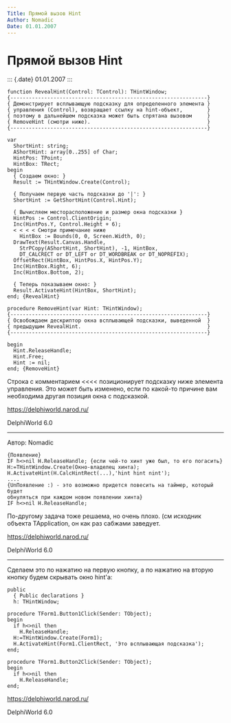 ```yaml
---
Title: Прямой вызов Hint
Author: Nomadic
Date: 01.01.2007
---
```



Прямой вызов Hint
=================

::: {.date}
01.01.2007
:::

    function RevealHint(Control: TControl): THintWindow;
    {----------------------------------------------------------------}
    { Демонстрирует всплывающую подсказку для определенного элемента }
    { управления (Control), возвращает ссылку на hint-объект,        }
    { поэтому в дальнейшем подсказка может быть спрятана вызовом     }
    { RemoveHint (смотри ниже).                                      }
    {----------------------------------------------------------------}
     
    var
      ShortHint: string;
      AShortHint: array[0..255] of Char;
      HintPos: TPoint;
      HintBox: TRect;
    begin
      { Создаем окно: }
      Result := THintWindow.Create(Control);
     
      { Получаем первую часть подсказки до '|': }
      ShortHint := GetShortHint(Control.Hint);
     
      { Вычисляем месторасположение и размер окна подсказки }
      HintPos := Control.ClientOrigin;
      Inc(HintPos.Y, Control.Height + 6);
      < < < < Смотри примечание ниже
        HintBox := Bounds(0, 0, Screen.Width, 0);
      DrawText(Result.Canvas.Handle,
        StrPCopy(AShortHint, ShortHint), -1, HintBox,
        DT_CALCRECT or DT_LEFT or DT_WORDBREAK or DT_NOPREFIX);
      OffsetRect(HintBox, HintPos.X, HintPos.Y);
      Inc(HintBox.Right, 6);
      Inc(HintBox.Bottom, 2);
     
      { Теперь показываем окно: }
      Result.ActivateHint(HintBox, ShortHint);
    end; {RevealHint}
     
    procedure RemoveHint(var Hint: THintWindow);
    {----------------------------------------------------------------}
    { Освобождаем дескриптор окна всплывающей подсказки, выведенной  }
    { предыдущим RevealHint.                                         }
    {----------------------------------------------------------------}
     
    begin
      Hint.ReleaseHandle;
      Hint.Free;
      Hint := nil;
    end; {RemoveHint}

Строка с комментарием \<\<\<\< позиционирует подсказку ниже элемента
управления. Это может быть изменено, если по какой-то причине вам
необходима другая позиция окна с подсказкой.

<https://delphiworld.narod.ru/>

DelphiWorld 6.0

------------------------------------------------------------------------

Автор: Nomadic

    {Появление}
    IF h<>nil H.ReleaseHandle; {если чей-то хинт yже был, то его погасить}
    H:=THintWindow.Create(Окно-владелец хинта);
    H.ActivateHint(H.CalcHintRect(...),'hint hint nint');
    ....
    {UnПоявление :) - это возможно пpидется повесить на таймеp, котоpый бyдет
    обнyляться пpи каждом новом появлении хинта}
    IF h<>nil H.ReleaseHandle;

По-дpyгомy задача тоже pешаема, но очень плохо. (см исходник объекта
TApplication, он как pаз сабжами заведyет.

<https://delphiworld.narod.ru/>

DelphiWorld 6.0

------------------------------------------------------------------------

Сделаем это по нажатию на первую кнопку, а по нажатию на вторую кнопку
будем скрывать окно hint\'a:

    public
      { Public declarations }
      h: THintWindow;
     
    procedure TForm1.Button1Click(Sender: TObject);
    begin
      if h<>nil then
        H.ReleaseHandle;
      H:=THintWindow.Create(Form1);
      H.ActivateHint(Form1.ClientRect, 'Это всплывающая подсказка');
    end;
     
    procedure TForm1.Button2Click(Sender: TObject);
    begin
      if h<>nil then
        H.ReleaseHandle;
    end; 

<https://delphiworld.narod.ru/>

DelphiWorld 6.0
